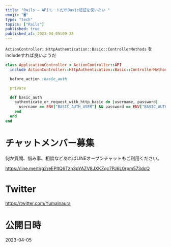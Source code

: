 ```yaml
---
title: "Rails – APIモードだがBasic認証を使いたい "
emoji: "🖥"
type: "tech"
topics: ["Rails"]
published: true
published_at: 2023-04-05t09:38
---
```


`ActionController::HttpAuthentication::Basic::ControllerMethods` をincludeすれば良いようだ

```rb
class ApplicationController < ActionController::API
  include ActionController::HttpAuthentication::Basic::ControllerMethods

  before_action :basic_auth

  private

  def basic_auth
    authenticate_or_request_with_http_basic do |username, password|
      username == ENV["BASIC_AUTH_USER"] && password == ENV["BASIC_AUTH_PASSWORD"]
    end
  end
end
```


# チャットメンバー募集


何か質問、悩み事、相談などあればLINEオープンチャットもご利用ください。

https://line.me/ti/g2/eEPltQ6Tzh3pYAZV8JXKZqc7PJ6L0rpm573dcQ


# Twitter

https://twitter.com/YumaInaura


# 公開日時

2023-04-05
